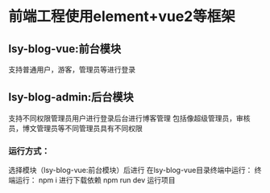 # 前端工程使用element+vue2等框架

## lsy-blog-vue:前台模块
支持普通用户，游客，管理员等进行登录

## lsy-blog-admin:后台模块
支持不同权限管理员用户进行登录后台进行博客管理
包括像超级管理员，审核员，博文管理员等不同管理员具有不同权限

### 运行方式：
选择模块（lsy-blog-vue:前台模块）后进行
在lsy-blog-vue目录终端中运行：
终端运行：
    npm i          进行下载依赖
    npm run dev    运行项目
